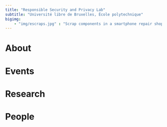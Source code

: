 ```yaml
---
title: "Responsible Security and Privacy Lab"
subtitle: "Université libre de Bruxelles, École polytechnique"
bigimg:
    - "img/escraps.jpg" : "Scrap components in a smartphone repair shop. Arnhem, The Netherlands, May 2022."
---
```


# About

# Events

# Research

# People

